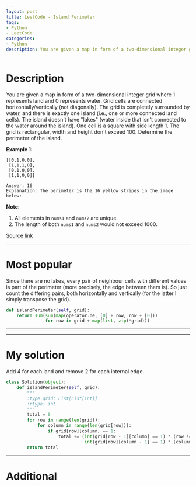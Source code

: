 ```yaml
---
layout: post
title: LeetCode - Island Perimeter
tags:
- Python
- LeetCode
categories:
- Python
description: You are given a map in form of a two-dimensional integer grid where 1 represents land and 0 represents water. Grid cells are connected horizontally/vertically (not diagonally). The grid is completely surrounded by water, and there is exactly one island (i.e., one or more connected land cells). The island doesn't have "lakes" (water inside that isn't connected to the water around the island). One cell is a square with side length 1. The grid is rectangular, width and height don't exceed 100. Determine the perimeter of the island.
---
```



# Description
You are given a map in form of a two-dimensional integer grid where 1 represents land and 0 represents water. Grid cells are connected horizontally/vertically (not diagonally). The grid is completely surrounded by water, and there is exactly one island (i.e., one or more connected land cells). The island doesn't have "lakes" (water inside that isn't connected to the water around the island). One cell is a square with side length 1. The grid is rectangular, width and height don't exceed 100. Determine the perimeter of the island.

**Example 1:**

```
[[0,1,0,0],
 [1,1,1,0],
 [0,1,0,0],
 [1,1,0,0]]

Answer: 16
Explanation: The perimeter is the 16 yellow stripes in the image below:
```


**Note:**
1. All elements in `nums1` and `nums2` are unique.
2. The length of both `nums1` and `nums2` would not exceed 1000.

[Source link](https://leetcode.com/problems/next-greater-element-i/#/description)

__________

# Most popular

Since there are no lakes, every pair of neighbour cells with different values is part of the perimeter (more precisely, the edge between them is). So just count the differing pairs, both horizontally and vertically (for the latter I simply transpose the grid).

```python
def islandPerimeter(self, grid):
    return sum(sum(map(operator.ne, [0] + row, row + [0]))
               for row in grid + map(list, zip(*grid)))

```

__________

__________

# My solution

Add 4 for each land and remove 2 for each internal edge.

```python
class Solution(object):
    def islandPerimeter(self, grid):
        """
        :type grid: List[List[int]]
        :rtype: int
        """
        total = 0
        for row in range(len(grid)):
            for column in range(len(grid[row])):
                if grid[row][column] == 1:
                    total += (int(grid[row - 1][column] == 1) * (row != 0) +
                              int(grid[row][column - 1] == 1) * (column != 0)) * (-2) + 4
        return total

```


__________
# Additional
